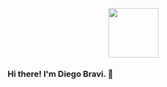 <div id="header" align="center">
<img src="https://media4.giphy.com/media/MeJgB3yMMwIaHmKD4z/giphy.gif?cid=ecf05e47bvd2bsmjtcdrha4s0u5jozsekm4lpo24md2ngk5p&rid=giphy.gif&ct=g" width="100"/>
</div>

### Hi there! I'm Diego Bravi. 👋




